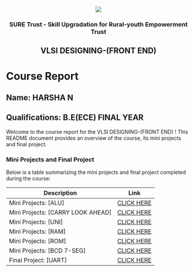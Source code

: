 <!-- PROJECT LOGO -->
<br />

<div align="center">
   <img src='https://user-images.githubusercontent.com/73131499/166115643-d3187f47-d38f-41b2-ae42-5ecbbc60de14.png' />


<h3 align="center">SURE Trust - Skill Upgradation for Rural-youth Empowerment Trust</h3>
  <h2> VLSI DESIGNING-(FRONT END) </h2>
</div>

# Course Report

## Name: HARSHA N

## Qualifications: B.E(ECE) FINAL YEAR

Welcome to the course report for the VLSI DESIGNING-(FRONT END) ! This README document provides an overview of the course, its mini projects and final project.

### Mini Projects and Final Project

Below is a table summarizing the mini projects and final project completed during the course:

| Description                               | Link                                    |
|-------------------------------------------|-----------------------------------------|
| Mini Projects: [ALU]     		      | [CLICK HERE](https://github.com/harshasus/G9_VLSI/tree/main/Mini%20Projects/HARSHA%20N/PROJECT%201%20ALU) |
| Mini Projects: [CARRY LOOK AHEAD]     | [CLICK HERE](https://github.com/harshasus/G9_VLSI/tree/main/Mini%20Projects/HARSHA%20N/Project%202%20CARRY%20LOOK%20AHEAD) |
| Mini Projects: [UNI]     | [CLICK HERE](https://github.com/harshasus/G9_VLSI/tree/main/Mini%20Projects/HARSHA%20N/Project%203%20UNI) |
| Mini Projects: [RAM]     | [CLICK HERE](https://github.com/harshasus/G9_VLSI/tree/main/Mini%20Projects/HARSHA%20N/Project%204%20RAM) |
| Mini Projects: [ROM]     | [CLICK HERE](https://github.com/harshasus/G9_VLSI/tree/main/Mini%20Projects/HARSHA%20N/Project%205%20ROM) |
| Mini Projects: [BCD 7-SEG]     | [CLICK HERE](https://github.com/harshasus/G9_VLSI/tree/main/Mini%20Projects/HARSHA%20N/Project%206%20BCD%207%20SEG) |
| Final Project: [UART]     | [CLICK HERE](https://github.com/harshasus/G9_VLSI/tree/main/Final%20Capstone%20Project/HARSHA%20N/HARSHA%20N%20MAJOR%20PROJECT%20UART)